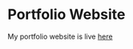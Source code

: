 # Portfolio Website
My portfolio website is live [here](https://github.com/danishnawab55/danishnawab.github.io.git)
